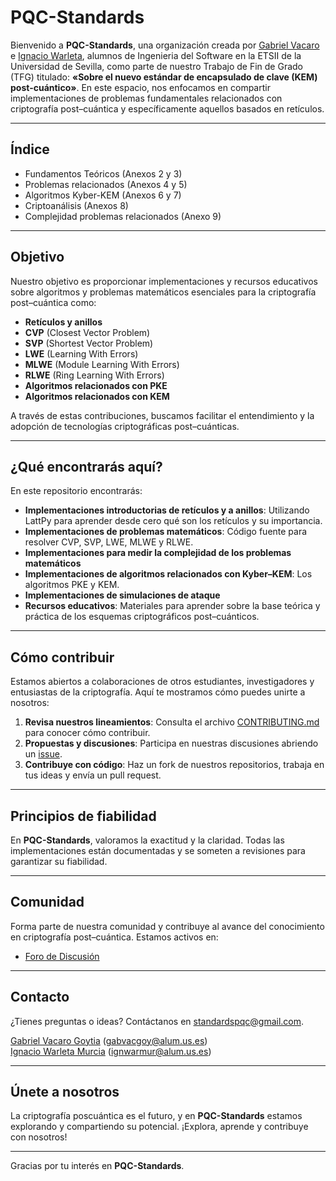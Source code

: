 # PQC-Standards

Bienvenido a **PQC-Standards**, una organización creada por [Gabriel Vacaro](https://github.com/Gabrielvcg) e [Ignacio Warleta](https://github.com/ignaciowarleta), alumnos de Ingenieria del Software en la ETSII de la Universidad de Sevilla, como parte de nuestro Trabajo de Fin de Grado (TFG) titulado: **«Sobre el nuevo estándar de encapsulado de clave (KEM) post-cuántico»**. En este espacio, nos enfocamos en compartir implementaciones de problemas fundamentales relacionados con criptografía post–cuántica y específicamente aquellos basados en retículos.

---
## Índice

- Fundamentos Teóricos (Anexos 2 y 3)
- Problemas relacionados (Anexos 4 y 5)
- Algoritmos Kyber-KEM (Anexos 6 y 7)
- Criptoanálisis (Anexos 8)
- Complejidad problemas relacionados (Anexo 9)



---

## Objetivo

Nuestro objetivo es proporcionar implementaciones y recursos educativos sobre algoritmos y problemas matemáticos esenciales para la criptografía post–cuántica como:

- **Retículos y anillos**
- **CVP** (Closest Vector Problem)
- **SVP** (Shortest Vector Problem)
- **LWE** (Learning With Errors)
- **MLWE** (Module Learning With Errors)
- **RLWE** (Ring Learning With Errors)
- **Algoritmos relacionados con PKE**
- **Algoritmos relacionados con KEM**

A través de estas contribuciones, buscamos facilitar el entendimiento y la adopción de tecnologías criptográficas post–cuánticas.

---

## ¿Qué encontrarás aquí?

En este repositorio encontrarás:

- **Implementaciones introductorias de retículos y a anillos**: Utilizando LattPy para aprender desde cero qué son los retículos y su importancia.
- **Implementaciones de problemas matemáticos**: Código fuente para resolver CVP, SVP, LWE, MLWE y RLWE.
- **Implementaciones para medir la complejidad de los problemas matemáticos**
- **Implementaciones de algoritmos relacionados con Kyber–KEM**: Los algoritmos PKE y KEM.
- **Implementaciones de simulaciones de ataque**
- **Recursos educativos**: Materiales para aprender sobre la base teórica y práctica de los esquemas criptográficos post–cuánticos.

---

## Cómo contribuir

Estamos abiertos a colaboraciones de otros estudiantes, investigadores y entusiastas de la criptografía. Aquí te mostramos cómo puedes unirte a nosotros:

1. **Revisa nuestros lineamientos**: Consulta el archivo [CONTRIBUTING.md](CONTRIBUTING.md) para conocer cómo contribuir.
2. **Propuestas y discusiones**: Participa en nuestras discusiones abriendo un [issue](https://github.com/PQC-Standards/.github/issues).
3. **Contribuye con código**: Haz un fork de nuestros repositorios, trabaja en tus ideas y envía un pull request.

---

## Principios de fiabilidad

En **PQC-Standards**, valoramos la exactitud y la claridad. Todas las implementaciones están documentadas y se someten a revisiones para garantizar su fiabilidad.

---

## Comunidad

Forma parte de nuestra comunidad y contribuye al avance del conocimiento en criptografía post–cuántica. Estamos activos en:

- [Foro de Discusión](https://github.com/PQC-Standards/.github/discussions)

---

## Contacto

¿Tienes preguntas o ideas? Contáctanos en [standardspqc@gmail.com](mailto:standardspqc@gmail.com). <br>

[Gabriel Vacaro Goytia](https://github.com/Gabrielvcg) (gabvacgoy@alum.us.es)  
[Ignacio Warleta Murcia](https://github.com/ignaciowarleta) (ignwarmur@alum.us.es)

---

## Únete a nosotros

La criptografía poscuántica es el futuro, y en **PQC-Standards** estamos explorando y compartiendo su potencial. ¡Explora, aprende y contribuye con nosotros! 

---

Gracias por tu interés en **PQC-Standards**.
